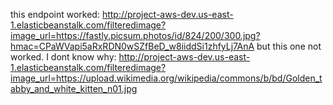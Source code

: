 this endpoint worked: http://project-aws-dev.us-east-1.elasticbeanstalk.com/filteredimage?image_url=https://fastly.picsum.photos/id/824/200/300.jpg?hmac=CPaWVapi5aRxRDN0wSZfBeD_w8iiddSi1zhfyLj7AnA
but this one not worked. I dont know why: http://project-aws-dev.us-east-1.elasticbeanstalk.com/filteredimage?image_url=https://upload.wikimedia.org/wikipedia/commons/b/bd/Golden_tabby_and_white_kitten_n01.jpg
